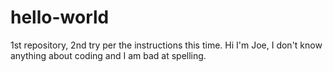 # hello-world
1st repository, 2nd try per the instructions this time.
Hi I'm Joe, I don't know anything about coding and I am bad at spelling.
